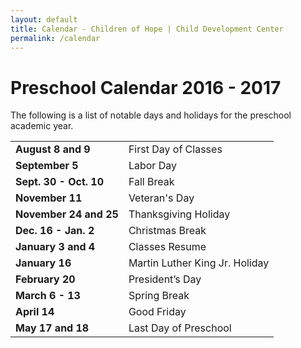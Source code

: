 ```yaml
---
layout: default
title: Calendar - Children of Hope | Child Development Center
permalink: /calendar
---
```


Preschool Calendar 2016 - 2017
===

The following is a list of notable days and holidays for the preschool academic year.

<table class="ui basic events table">
  <tr>
    <td><b>August 8 and 9</b></td>
    <td>First Day of Classes</td>
  </tr>
  <tr>
    <td><b>September 5</b></td>
    <td>Labor Day</td>
  </tr>
  <tr>
    <td><b>Sept. 30 - Oct. 10</b></td>
    <td>Fall Break</td>
  </tr>
  <tr>
    <td><b>November 11</b></td>
    <td>Veteran's Day</td>
  </tr>
  <tr>
    <td><b>November 24 and 25</b></td>
    <td>Thanksgiving Holiday</td>
  </tr>
  <tr>
    <td><b>Dec. 16 - Jan. 2</b></td>
    <td>Christmas Break</td>
  </tr>
  <tr>
    <td><b>January 3 and 4</b></td>
    <td>Classes Resume</td>
  </tr>
  <tr>
    <td><b>January 16</b></td>
    <td>Martin Luther King Jr. Holiday</td>
  </tr>
  <tr>
    <td><b>February 20</b></td>
    <td>President’s Day</td>
  </tr>
  <tr>
    <td><b>March 6 - 13</b></td>
    <td>Spring Break</td>
  </tr>
  <tr>
    <td><b>April 14</b></td>
    <td>Good Friday</td>
  </tr>
  <tr>
    <td><b>May 17 and 18</b></td>
    <td>Last Day of Preschool</td>
  </tr>
</table>

